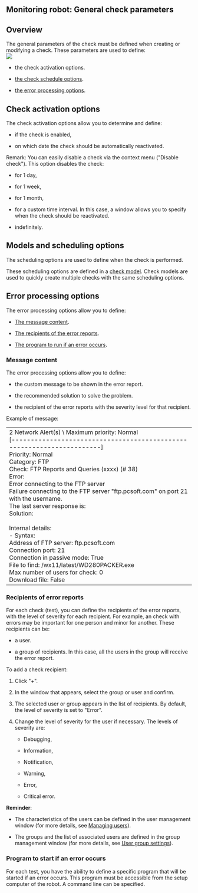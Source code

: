 
## Monitoring robot: General check parameters
			



<a name="NOTE1"></a>
<a name="NOTE1_1"></a>


## Overview
<a name="overview_ELTTEXTE000224"></a>
The general parameters of the check must be defined when creating or modifying a check. These parameters are used to define:  <br>![](https://doc.pcsoft.fr/en-US/images/image.awp?langid=3&name=Robot_Cr%E9er%20un%20controle%20-%20HC%20N%B0003.gif&type=thumb)


- the check activation options. 

- [the check schedule options](#NOTE2_1).

- [the error processing options](#NOTE3_1).




<a name="NOTE2"></a>
<a name="NOTE2_1"></a>


## Check activation options
<a name="check_activation_options_ELTTEXTE000248"></a>
The check activation options allow you to determine and define: 

- if the check is enabled,

- on which date the check should be automatically reactivated. 




Remark: You can easily disable a check via the context menu ("Disable check"). This option disables the check: 

- for 1 day, 

- for 1 week, 

- for 1 month,

- for a custom time interval. In this case, a window allows you to specify when the check should be reactivated. 

- indefinitely. 








<a name="NOTE2b"></a>
<a name="NOTE2b_1"></a>


## Models and scheduling options
<a name="models_and_scheduling_options_ELTTEXTE000272"></a>
The scheduling options are used to define when the check is performed. 

These scheduling options are defined in a [check model](../RobotMonitor/3541124.md). Check models are used to quickly create multiple checks with the same scheduling options.  

<a name="NOTE3"></a>
<a name="NOTE3_1"></a>


## Error processing options
<a name="error_processing_options_ELTTEXTE000296"></a>
The error processing options allow you to define:

- [The message content](#NOTE3_2).

- [The recipients of the error reports](#NOTE3_3).

- [The program to run if an error occurs](#NOTE3_4).



<a name="NOTE3_2"></a>


### Message content
<a name="message_content_ELTPARAGRAPHE000073"></a>

The error processing options allow you to define: 

- the custom message to be shown in the error report.

- the recommended solution to solve the problem.

- the recipient of the error reports with the severity level for that recipient. 




Example of message:



|   |
| --- |
| 2 Network Alert(s) \ Maximum priority: Normal<br>[----------------------------------------------------------------------]<br>Priority: Normal<br>Category: FTP<br>Check: FTP Reports and Queries (xxxx) (# 38)<br>Error:<br>Error connecting to the FTP server<br>Failure connecting to the FTP server "ftp.pcsoft.com" on port 21 with the username.<br>The last server response is:<br>Solution:<br><br>Internal details:<br>- Syntax: <br>Address of FTP server: ftp.pcsoft.com<br>Connection port: 21<br>Connection in passive mode: True<br>File to find: /wx11/latest/WD280PACKER.exe<br>Max number of users for check: 0<br>Download file: False<br> |


<a name="NOTE3_3"></a>


### Recipients of error reports
<a name="recipients_error_reports_ELTPARAGRAPHE000134"></a>

For each check (test), you can define the recipients of the error reports, with the level of severity for each recipient. For example, an check with errors may be important for one person and minor for another. 
These recipients can be: 

- a user. 

- a group of recipients. In this case, all the users in the group will receive the error report.




To add a check recipient: 

1. Click "+". 

2. In the window that appears, select the group or user and confirm. 

3. The selected user or group appears in the list of recipients. By default, the level of severity is set to "Error". 

4. Change the level of severity for the user if necessary. The levels of severity are: 

	- Debugging, 

	- Information, 

	- Notification, 

	- Warning,

	- Error, 

	- Critical error. 







**Reminder**: 

- The characteristics of the users can be defined in the user management window (for more details, see [Managing users](../RobotMonitor/3541104.md)). 

- The groups and the list of associated users are defined in the group management window (for more details, see [User group settings](../RobotMonitor/3541126.md)). 



<a name="NOTE3_4"></a>


### Program to start if an error occurs
<a name="program_start_error_occurs_ELTPARAGRAPHE000175"></a>

For each test, you have the ability to define a specific program that will be started if an error occurs. This program must be accessible from the setup computer of the robot. A command line can be specified.


